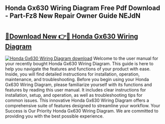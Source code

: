 ## Honda Gx630 Wiring Diagram Free Pdf Download - Part-Fz8 New Repair Owner Guide NEJdN

# <h2><a href="http://dfsaem.blite.top/?on=Honda+Gx630+Wiring+Diagram">🔗Download New 👉🔴 Honda Gx630 Wiring Diagram</a></h2>

[![Honda Gx630 Wiring Diagram download](https://i.imgur.com/lujVjoI.png)](http://dfsaem.blite.top/?on=Honda+Gx630+Wiring+Diagram)
Welcome to the user manual for your recently bought Honda Gx630 Wiring Diagram. This guide is here to help you navigate the features and functions of your product with ease. Inside, you will find detailed instructions for installation, operation, maintenance, and troubleshooting. Before you begin using your Honda Gx630 Wiring Diagram, please familiarize yourself with its functions and features by reading this user manual. It includes clear instructions for installation, setup, and operation, as well as troubleshooting tips for common issues. This innovative Honda Gx630 Wiring Diagram offers a comprehensive suite of features designed to streamline your workflow. Your Success is Our Priority Honda Gx630 Wiring Diagram. We are committed to providing you with the best possible experience.
